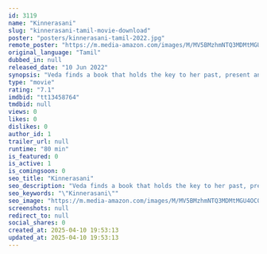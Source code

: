 ```yaml
---
id: 3119
name: "Kinnerasani"
slug: "kinnerasani-tamil-movie-download"
poster: "posters/kinnerasani-tamil-2022.jpg"
remote_poster: "https://m.media-amazon.com/images/M/MV5BMzhmNTQ3MDMtMGU4OC00OTdiLTgyYjktMTllMDJhZjhiOGU3XkEyXkFqcGdeQXVyMTI2MDYzMjc5._V1_SX300.jpg"
original_language: "Tamil"
dubbed_in: null
released_date: "10 Jun 2022"
synopsis: "Veda finds a book that holds the key to her past, present and future. Meanwhile, Venkat, a lawyer wants to avenge his lover's death. Venkat helps Veda to protect them both from an uncertain future."
type: "movie"
rating: "7.1"
imdbid: "tt13458764"
tmdbid: null
views: 0
likes: 0
dislikes: 0
author_id: 1
trailer_url: null
runtime: "80 min"
is_featured: 0
is_active: 1
is_comingsoon: 0
seo_title: "Kinnerasani"
seo_description: "Veda finds a book that holds the key to her past, present and future. Meanwhile, Venkat, a lawyer wants to avenge his lover's death. Venkat helps Veda to protect them both from an uncertain future."
seo_keywords: "\"Kinnerasani\""
seo_image: "https://m.media-amazon.com/images/M/MV5BMzhmNTQ3MDMtMGU4OC00OTdiLTgyYjktMTllMDJhZjhiOGU3XkEyXkFqcGdeQXVyMTI2MDYzMjc5._V1_SX300.jpg"
screenshots: null
redirect_to: null
social_shares: 0
created_at: 2025-04-10 19:53:13
updated_at: 2025-04-10 19:53:13
---
```


